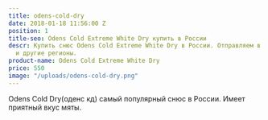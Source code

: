 ```yaml
---
title: odens-cold-dry
date: 2018-01-18 11:56:00 Z
position: 1
title-seo: Odens Cold Extreme White Dry купить в России
descr: Купить снюс Odens Cold Extreme White Dry в России. Отправляем в Москву, СПБ
  и другие регионы.
product-name: Odens Cold Extreme White Dry
price: 550
image: "/uploads/odens-cold-dry.png"
---
```


Odens Cold Dry(оденс кд) самый популярный снюс в России. Имеет приятный вкус мяты.
